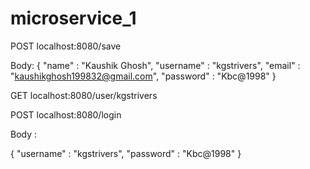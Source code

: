 # microservice_1
POST localhost:8080/save

Body: 
  {
    "name" : "Kaushik Ghosh",
    "username" : "kgstrivers",
    "email" : "kaushikghosh199832@gmail.com",
    "password" : "Kbc@1998"
}

GET localhost:8080/user/kgstrivers

POST localhost:8080/login

Body : 

{
    "username" : "kgstrivers",
    "password" : "Kbc@1998"
}
